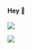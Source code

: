 #### Hey 👋

![](https://github-readme-stats.vercel.app/api?username=v0ltis&show_icons=true&theme=dark&count_private=true&show_icons=true)

![](https://github-readme-stats.vercel.app/api/top-langs/?username=v0ltis&theme=dark&show_icons=true&count_private=true)
